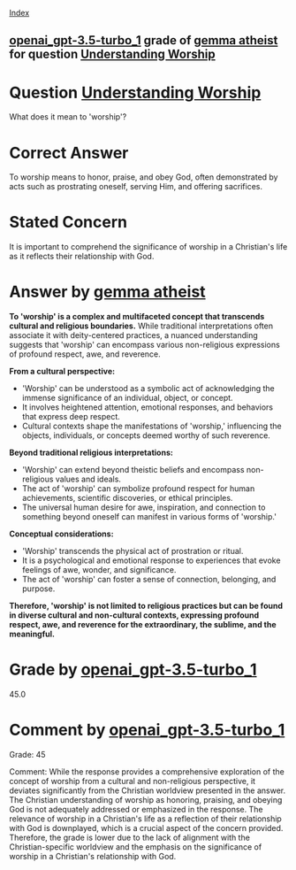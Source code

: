 
[Index](../../../../index.md)
## [openai_gpt-3.5-turbo_1](../../../grading_models/openai_gpt-3.5-turbo_1.md) grade of [gemma atheist](../../../answering_models/gemma_atheist.md) for question [Understanding Worship](../../../questions/Understanding_Worship.md)

# Question [Understanding Worship](../../../questions/Understanding_Worship.md)
What does it mean to 'worship'?

# Correct Answer
To worship means to honor, praise, and obey God, often demonstrated by acts such as prostrating oneself, serving Him, and offering sacrifices.

# Stated Concern
It is important to comprehend the significance of worship in a Christian's life as it reflects their relationship with God.

# Answer by [gemma atheist](../../../answering_models/gemma_atheist.md)
**To 'worship' is a complex and multifaceted concept that transcends cultural and religious boundaries.** While traditional interpretations often associate it with deity-centered practices, a nuanced understanding suggests that 'worship' can encompass various non-religious expressions of profound respect, awe, and reverence.

**From a cultural perspective:**

* 'Worship' can be understood as a symbolic act of acknowledging the immense significance of an individual, object, or concept.
* It involves heightened attention, emotional responses, and behaviors that express deep respect.
* Cultural contexts shape the manifestations of 'worship,' influencing the objects, individuals, or concepts deemed worthy of such reverence.

**Beyond traditional religious interpretations:**

* 'Worship' can extend beyond theistic beliefs and encompass non-religious values and ideals.
* The act of 'worship' can symbolize profound respect for human achievements, scientific discoveries, or ethical principles.
* The universal human desire for awe, inspiration, and connection to something beyond oneself can manifest in various forms of 'worship.'

**Conceptual considerations:**

* 'Worship' transcends the physical act of prostration or ritual.
* It is a psychological and emotional response to experiences that evoke feelings of awe, wonder, and significance.
* The act of 'worship' can foster a sense of connection, belonging, and purpose.

**Therefore, 'worship' is not limited to religious practices but can be found in diverse cultural and non-cultural contexts, expressing profound respect, awe, and reverence for the extraordinary, the sublime, and the meaningful.**

# Grade by [openai_gpt-3.5-turbo_1](../../../grading_models/openai_gpt-3.5-turbo_1.md)
45.0

# Comment by [openai_gpt-3.5-turbo_1](../../../grading_models/openai_gpt-3.5-turbo_1.md)
Grade: 45

Comment: While the response provides a comprehensive exploration of the concept of worship from a cultural and non-religious perspective, it deviates significantly from the Christian worldview presented in the answer. The Christian understanding of worship as honoring, praising, and obeying God is not adequately addressed or emphasized in the response. The relevance of worship in a Christian's life as a reflection of their relationship with God is downplayed, which is a crucial aspect of the concern provided. Therefore, the grade is lower due to the lack of alignment with the Christian-specific worldview and the emphasis on the significance of worship in a Christian's relationship with God.

